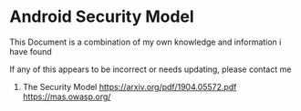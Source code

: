 # Android Security Model

This Document is a combination of my own knowledge and information i have found

If any of this appears to be incorrect or needs updating, please contact me 

1. The Security Model https://arxiv.org/pdf/1904.05572.pdf
https://mas.owasp.org/
